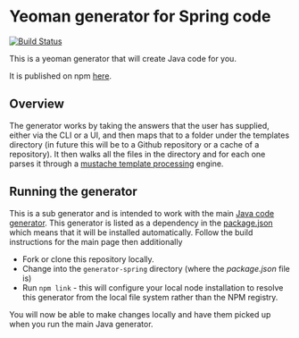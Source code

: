 # Yeoman generator for Spring code

[![Build Status](https://travis-ci.org/ibm-developer/generator-ibm-java-spring.svg?branch=master)](https://travis-ci.org/ibm-developer/generator-ibm-java-spring)

This is a yeoman generator that will create Java code for you.

It is published on npm [here](https://www.npmjs.com/package/generator-ibm-java-spring).

## Overview
The generator works by taking the answers that the user has supplied, either via the CLI or a UI, and then maps that
to a folder under the templates directory (in future this will be to a Github repository or a cache of a repository).
It then walks all the files in the directory and for each one parses it through a [mustache template processing](https://mustache.github.io/mustache.5.html) engine.

## Running the generator

This is a sub generator and is intended to work with the main [Java code generator](https://github.com/ibm-developer/generator-ibm-java). This generator is listed as a dependency in the [package.json](https://github.ibm.com/arf/java-codegen-yeoman/blob/development/generator-java/package.json) which means that it will be installed automatically. Follow the build instructions for the main page then additionally

* Fork or clone this repository locally.
* Change into the `generator-spring` directory (where the *package.json* file is)
* Run `npm link` - this will configure your local node installation to resolve this generator from the local file system rather than the NPM registry.

You will now be able to make changes locally and have them picked up when you run the main Java generator.
